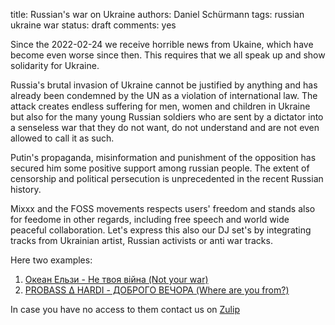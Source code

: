 title: Russian's war on Ukraine
authors: Daniel Schürmann
tags: russian ukraine war
status: draft
comments: yes

Since the 2022-02-24 we receive horrible news from Ukaine, which have become even worse since then. This requires that we all speak up and show solidarity for Ukraine.

Russia's brutal invasion of Ukraine cannot be justified by anything and has already been condemned by the UN as a violation of international law. The attack creates endless suffering for men, women and children in Ukraine but also for the many young Russian soldiers who are sent by a dictator into a senseless war that they do not want, do not understand and are not even allowed to call it as such.

Putin's propaganda, misinformation and punishment of the opposition has secured him some positive support among russian people. The extent of censorship and political persecution is unprecedented in the recent Russian history.

Mixxx and the FOSS movements respects users' freedom and stands also for feedome in other regards, including free speech and world wide peaceful collaboration. Let's express this also our DJ set's by integrating tracks from Ukrainian artist, Russian activists or anti war tracks.

Here two examples:

1. [Океан Ельзи - Не твоя війна (Not your war)](https://music.youtube.com/watch?v=QFZV_j5fjEM)
2. [PROBASS ∆ HARDI - ДОБРОГО ВЕЧОРА (Where are you from?)](https://music.youtube.com/watch?v=wir4k8BbX_Q)

In case you have no access to them contact us on [Zulip](https://mixxx.zulipchat.com)
